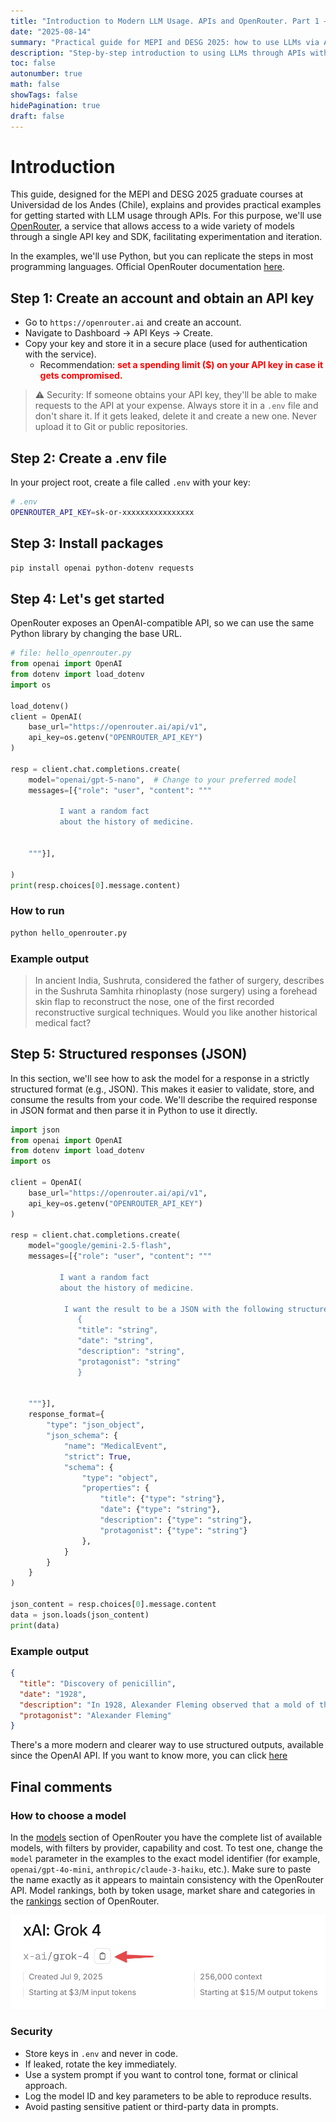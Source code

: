 ```yaml
---
title: "Introduction to Modern LLM Usage. APIs and OpenRouter. Part 1 – UAndes Master's"
date: "2025-08-14"
summary: "Practical guide for MEPI and DESG 2025: how to use LLMs via APIs with OpenRouter, Python examples, structured responses and best practices."
description: "Step-by-step introduction to using LLMs through APIs with OpenRouter: installation, .env configuration, Python examples, security and recommendations."
toc: false
autonumber: true
math: false
showTags: false
hidePagination: true
draft: false
---
```


# Introduction

This guide, designed for the MEPI and DESG 2025 graduate courses at Universidad de los Andes (Chile), explains and provides practical examples for getting started with LLM usage through APIs. For this purpose, we'll use [OpenRouter](https://openrouter.com), a service that allows access to a wide variety of models through a single API key and SDK, facilitating experimentation and iteration.

In the examples, we'll use Python, but you can replicate the steps in most programming languages. Official OpenRouter documentation [here](https://openrouter.ai/docs/quickstart).


## Step 1: Create an account and obtain an API key
- Go to `https://openrouter.ai` and create an account.
- Navigate to Dashboard → API Keys → Create.
- Copy your key and store it in a secure place (used for authentication with the service).
    - Recommendation: <span style="color: red; font-weight: bold;">set a spending limit ($) on your API key in case it gets compromised.</span>

> ⚠️ Security: If someone obtains your API key, they'll be able to make requests to the API at your expense. Always store it in a `.env` file and don't share it. If it gets leaked, delete it and create a new one. Never upload it to Git or public repositories.


## Step 2: Create a .env file

In your project root, create a file called `.env` with your key:

```bash
# .env
OPENROUTER_API_KEY=sk-or-xxxxxxxxxxxxxxxx
```

## Step 3: Install packages 

```bash
pip install openai python-dotenv requests
```

## Step 4: Let's get started
OpenRouter exposes an OpenAI-compatible API, so we can use the same Python library by changing the base URL.

```python
# file: hello_openrouter.py
from openai import OpenAI
from dotenv import load_dotenv
import os

load_dotenv()
client = OpenAI(
    base_url="https://openrouter.ai/api/v1",
    api_key=os.getenv("OPENROUTER_API_KEY")
)

resp = client.chat.completions.create(
    model="openai/gpt-5-nano",  # Change to your preferred model
    messages=[{"role": "user", "content": """
    
           I want a random fact 
           about the history of medicine. 
    
    
    """}],

)
print(resp.choices[0].message.content)
```

### How to run

```bash
python hello_openrouter.py
```


### Example output

> In ancient India, Sushruta, considered the father of surgery, describes in the Sushruta Samhita rhinoplasty (nose surgery) using a forehead skin flap to reconstruct the nose, one of the first recorded reconstructive surgical techniques. Would you like another historical medical fact?



## Step 5: Structured responses (JSON)

In this section, we'll see how to ask the model for a response in a strictly structured format (e.g., JSON). This makes it easier to validate, store, and consume the results from your code. We'll describe the required response in JSON format and then parse it in Python to use it directly.

```python
import json
from openai import OpenAI
from dotenv import load_dotenv
import os

client = OpenAI(
    base_url="https://openrouter.ai/api/v1",
    api_key=os.getenv("OPENROUTER_API_KEY")
)

resp = client.chat.completions.create(
    model="google/gemini-2.5-flash",  
    messages=[{"role": "user", "content": """
    
           I want a random fact 
           about the history of medicine. 

            I want the result to be a JSON with the following structure:
               {
               "title": "string",
               "date": "string",
               "description": "string",
               "protagonist": "string"
               }
    
    
    """}],
    response_format={
        "type": "json_object",
        "json_schema": {
            "name": "MedicalEvent",
            "strict": True,
            "schema": {
                "type": "object",
                "properties": {
                    "title": {"type": "string"},
                    "date": {"type": "string"},
                    "description": {"type": "string"},
                    "protagonist": {"type": "string"}
                },
            }
        }
    }
)

json_content = resp.choices[0].message.content
data = json.loads(json_content)
print(data)
```

### Example output
```json
{
  "title": "Discovery of penicillin",
  "date": "1928",
  "description": "In 1928, Alexander Fleming observed that a mold of the genus Penicillium notatum contaminated a Staphylococcus aureus culture plate and that, around the mold, bacterial growth stopped. This finding led to the isolation of penicillin, the first antibiotic, and marked the beginning of the antibiotic era.",
  "protagonist": "Alexander Fleming"
}
```


There's a more modern and clearer way to use structured outputs, available since the OpenAI API. If you want to know more, you can click [here](https://platform.openai.com/docs/guides/structured-outputs)


## Final comments

### How to choose a model

In the [models](https://openrouter.ai/models) section of OpenRouter you have the complete list of available models, with filters by provider, capability and cost. To test one, change the `model` parameter in the examples to the exact model identifier (for example, `openai/gpt-4o-mini`, `anthropic/claude-3-haiku`, etc.). Make sure to paste the name exactly as it appears to maintain consistency with the OpenRouter API.
Model rankings, both by token usage, market share and categories in the [rankings](https://openrouter.ai/rankings) section of OpenRouter.


![copy_model](copy_model.png)


### Security

- Store keys in `.env` and never in code.
- If leaked, rotate the key immediately.
- Use a system prompt if you want to control tone, format or clinical approach.
- Log the model ID and key parameters to be able to reproduce results.
- Avoid pasting sensitive patient or third-party data in prompts.

